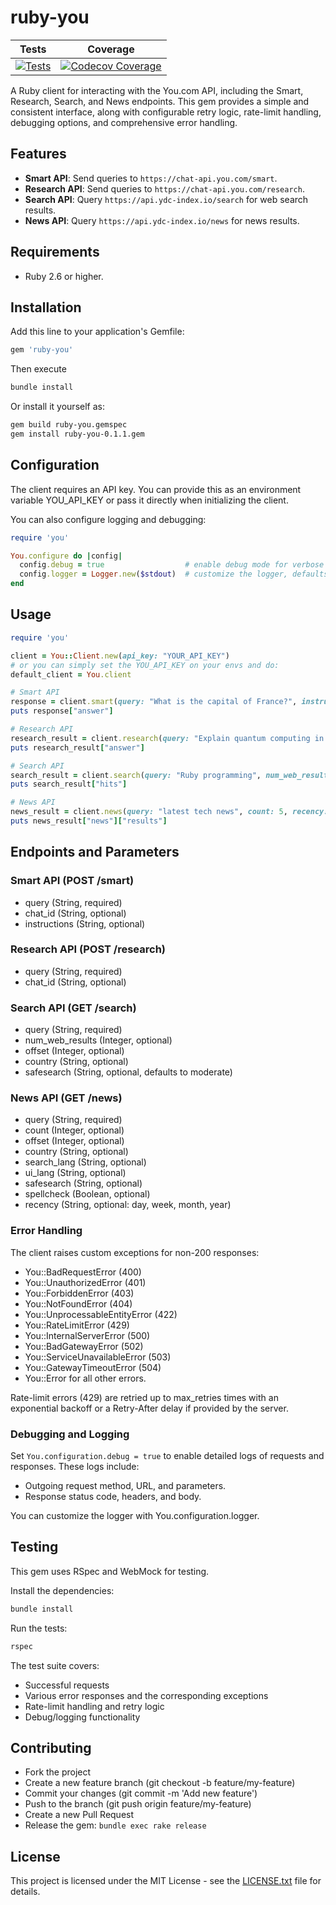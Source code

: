 # ruby-you

|  Tests |  Coverage  |
|:-:|:-:|
| [![Tests](https://github.com/arkimedes-dev/ruby-you/actions/workflows/main.yml/badge.svg?branch=main)](https://github.com/arkimedes-dev/ruby-you/actions/workflows/main.yml)  |  [![Codecov Coverage](https://codecov.io/github/arkimedes-dev/ruby-you/graph/badge.svg?token=SKTT14JJGV)](https://codecov.io/github/arkimedes-dev/ruby-you) |


A Ruby client for interacting with the You.com API, including the Smart, Research, Search, and News endpoints. This gem provides a simple and consistent interface, along with configurable retry logic, rate-limit handling, debugging options, and comprehensive error handling.

## Features

- **Smart API**: Send queries to `https://chat-api.you.com/smart`.
- **Research API**: Send queries to `https://chat-api.you.com/research`.
- **Search API**: Query `https://api.ydc-index.io/search` for web search results.
- **News API**: Query `https://api.ydc-index.io/news` for news results.

## Requirements

- Ruby 2.6 or higher.

## Installation

Add this line to your application's Gemfile:

```ruby
gem 'ruby-you'
```

Then execute

```bash
bundle install
```

Or install it yourself as:

```bash
gem build ruby-you.gemspec
gem install ruby-you-0.1.1.gem
```

## Configuration

The client requires an API key. You can provide this as an environment variable YOU_API_KEY or pass it directly when initializing the client.

You can also configure logging and debugging:

```rb
require 'you'

You.configure do |config|
  config.debug = true                  # enable debug mode for verbose logging
  config.logger = Logger.new($stdout)  # customize the logger, defaults to $stdout with WARN level
end
```

## Usage

```rb
require 'you'

client = You::Client.new(api_key: "YOUR_API_KEY")
# or you can simply set the YOU_API_KEY on your envs and do:
default_client = You.client

# Smart API
response = client.smart(query: "What is the capital of France?", instructions: "Respond in bullet points.")
puts response["answer"]

# Research API
research_result = client.research(query: "Explain quantum computing in simple terms")
puts research_result["answer"]

# Search API
search_result = client.search(query: "Ruby programming", num_web_results: 5, safesearch: "moderate")
puts search_result["hits"]

# News API
news_result = client.news(query: "latest tech news", count: 5, recency: "day")
puts news_result["news"]["results"]
```

## Endpoints and Parameters

### Smart API (POST /smart)

- query (String, required)
- chat_id (String, optional)
- instructions (String, optional)

### Research API (POST /research)

- query (String, required)
- chat_id (String, optional)

### Search API (GET /search)

- query (String, required)
- num_web_results (Integer, optional)
- offset (Integer, optional)
- country (String, optional)
- safesearch (String, optional, defaults to moderate)

### News API (GET /news)

- query (String, required)
- count (Integer, optional)
- offset (Integer, optional)
- country (String, optional)
- search_lang (String, optional)
- ui_lang (String, optional)
- safesearch (String, optional)
- spellcheck (Boolean, optional)
- recency (String, optional: day, week, month, year)

### Error Handling

The client raises custom exceptions for non-200 responses:

- You::BadRequestError (400)
- You::UnauthorizedError (401)
- You::ForbiddenError (403)
- You::NotFoundError (404)
- You::UnprocessableEntityError (422)
- You::RateLimitError (429)
- You::InternalServerError (500)
- You::BadGatewayError (502)
- You::ServiceUnavailableError (503)
- You::GatewayTimeoutError (504)
- You::Error for all other errors.

Rate-limit errors (429) are retried up to max_retries times with an exponential backoff or a Retry-After delay if provided by the server.

### Debugging and Logging

Set `You.configuration.debug = true` to enable detailed logs of requests and responses. These logs include:

- Outgoing request method, URL, and parameters.
- Response status code, headers, and body.

You can customize the logger with You.configuration.logger.

## Testing

This gem uses RSpec and WebMock for testing.

Install the dependencies:

```bash
bundle install
```

Run the tests:

```bash
rspec
```

The test suite covers:

- Successful requests
- Various error responses and the corresponding exceptions
- Rate-limit handling and retry logic
- Debug/logging functionality

## Contributing

- Fork the project
- Create a new feature branch (git checkout -b feature/my-feature)
- Commit your changes (git commit -m 'Add new feature')
- Push to the branch (git push origin feature/my-feature)
- Create a new Pull Request
- Release the gem: `bundle exec rake release`

## License

This project is licensed under the MIT License - see the [LICENSE.txt](https://github.com/arkimedes-dev/ruby-you/blob/main/LICENSE.txt) file for details.
